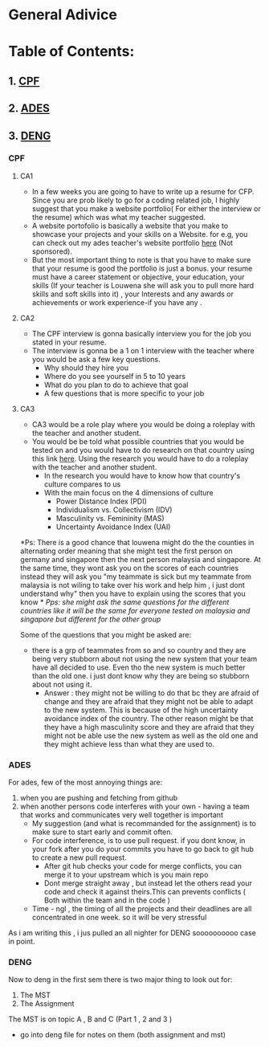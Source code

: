 # General Adivice


# Table of Contents:

## 1. [CPF](#CPF)
## 2. [ADES](#ADES)
## 3. [DENG](#DENG)




### CPF
1. CA1 
   - In a few weeks you are going to have to write up a resume for CFP. Since you are prob likely to go for a coding related job, I highly suggest that you make a website portfolio( For either the interview or the resume) which was what my teacher suggested. 
   - A website portofolio is basically a website that you make to showcase your projects and your skills on a Website. for e.g, you can check out my ades teacher's website portfolio [here](https://jeremiah-ang.github.io) (Not sponsored).
   - But the most important thing to note is that you have to make sure that your resume is good the portfolio is just a bonus. your resume must have a career statement or objective, your education, your skills (If your teacher is Louwena she will ask you to pull more hard skills and soft skills into it) , your Interests and any awards or achievements or work experience-if you have any .

2. CA2
   - The CPF interview is gonna basically interview you for the job you stated in your resume. 
   - The interview is gonna be a 1 on 1 interview with the teacher where you would be ask a few key questions.
      - Why should they hire you
      - Where do you see yourself in 5 to 10 years
      - What do you plan to do to achieve that goal
      - A few questions that is more specific to your job
      
3. CA3 
   - CA3 would be a role play where you would be doing a roleplay with the teacher and another student.
   - You would be be told what possible countries that you would be tested on and you would have to do research on that country using this link [here](https://www.hofstede-insights.com/country-comparison-tool). Using the research you would have to do a roleplay with the teacher and another student.
     - In the research you would have to know how that country's culture compares to us 
     - With the main focus on the 4 dimensions of culture
        - Power Distance Index (PDI)
        - Individualism vs. Collectivism (IDV)
        - Masculinity vs. Femininity (MAS)
        - Uncertainty Avoidance Index (UAI)
   
   *Ps: There is a good chance that louwena might do the the counties in alternating order meaning that she might test the first person on germany and singapore then the next person malaysia and singapore. At the same time, they wont ask you on the scores of each countries instead they will ask you "my teammate is sick but my teammate from malaysia is not wiling to take over his work and help him , i just dont understand why" then you have to explain using the scores that you know *
   *Pps: she might ask the same questions for the different countries like it will be the same for everyone tested on malaysia and singapore but different for the other group*

   Some of the questions that you might be asked are:
   - there is a grp of teammates from so and so country and they are being very stubborn about not using the new system that your team have all decided to use. Even tho the new system is much better than the old one. i just dont know why they are being so stubborn about not using it.
      - Answer : they might not be willing to do that bc they are afraid of change and they are afraid that they might not be able to adapt to the new system. This is because of the high uncertainty avoidance index of the country. The other reason might be that they have a high masculinity score and they are afraid that they might not be able use the new system as well as the old one and they might achieve less than what they are used to.



### ADES

For ades, few of the most annoying things are:
1. when you are pushing and fetching from github
2. when another persons code interferes with your own - having a team that works and communicates very well together is important
    - My suggestion (and what is recommanded for the assignment) is to make sure to start early and commit often.
    - For code interference, is to use pull request. if you dont know, in your fork after you do your commits you have to go back to git hub to create a new pull request.
        - After git hub checks your code for merge conflicts, you can merge it to your upstream which is you main repo
        - Dont merge straight away , but instead let the others read your code and check it against theirs.This can prevents conflicts
        ( Both within the team and in the code ) 
    - Time - ngl , the timing of all the projects and their deadlines are all concentrated in one week. so it will be very stressful 

As i am writing this , i jus pulled an all nighter for DENG soooooooooo case in point. 

### DENG

Now to deng in the first sem there is two major thing to look out for:
1. The MST 
2. The Assignment

The MST is on topic A , B and C (Part 1 , 2 and 3 )

+ go into deng file for notes on them (both assignment and mst)







